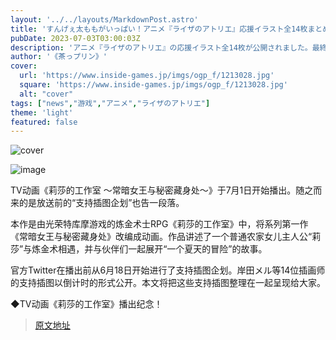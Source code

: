 ```yaml
---
layout: '../../layouts/MarkdownPost.astro'
title: 'すんげぇ太ももがいっぱい！アニメ『ライザのアトリエ』応援イラスト全14枚まとめ―最終日には岸田メル氏の「ライザ」も'
pubDate: 2023-07-03T03:00:03Z
description: 'アニメ『ライザのアトリエ』の応援イラスト全14枚が公開されました。最終日には岸田メル氏の「ライザ」も登場します。'
author: '《茶っプリン》'
cover:
  url: 'https://www.inside-games.jp/imgs/ogp_f/1213028.jpg'
  square: 'https://www.inside-games.jp/imgs/ogp_f/1213028.jpg'
  alt: "cover"
tags: ["news","游戏","アニメ","ライザのアトリエ"]
theme: 'light'
featured: false
---
```


![cover](https://www.inside-games.jp/imgs/ogp_f/1213028.jpg)

![image](https://www.inside-games.jp/imgs/zoom/1213039.jpg)

TV动画《莉莎的工作室 ～常暗女王与秘密藏身处～》于7月1日开始播出。随之而来的是放送前的“支持插图企划”也告一段落。

本作是由光荣特库摩游戏的炼金术士RPG《莉莎的工作室》中，将系列第一作《常暗女王与秘密藏身处》改编成动画。作品讲述了一个普通农家女儿主人公“莉莎”与炼金术相遇，并与伙伴们一起展开“一个夏天的冒险”的故事。

官方Twitter在播出前从6月18日开始进行了支持插图企划。岸田メル等14位插画师的支持插图以倒计时的形式公开。本文将把这些支持插图整理在一起呈现给大家。

◆TV动画《莉莎的工作室》播出纪念！

>[原文地址](https://www.inside-games.jp/article/2023/07/03/146954.html)  